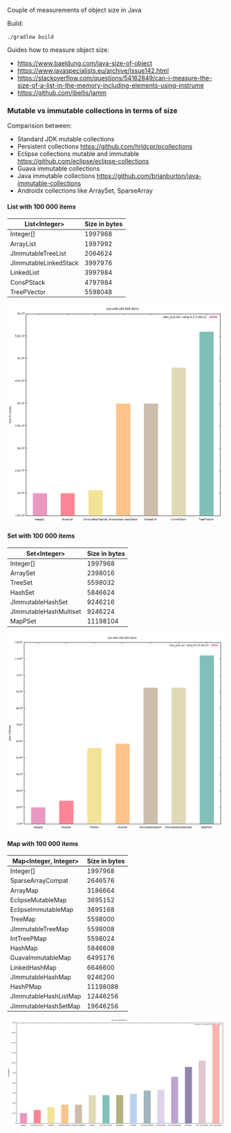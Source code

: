 Couple of measurements of object size in Java

Build:
```
./gradlew build
```
Guides how to measure object size:
* https://www.baeldung.com/java-size-of-object
* https://www.javaspecialists.eu/archive/Issue142.html
* https://stackoverflow.com/questions/54162849/can-i-measure-the-size-of-a-list-in-the-memory-including-elements-using-instrume
* https://github.com/jbellis/jamm

### Mutable vs immutable collections in terms of size
Comparision between:
* Standard JDK mutable collections
* Persistent collections https://github.com/hrldcpr/pcollections
* Eclipse collections mutable and immutable https://github.com/eclipse/eclipse-collections
* Guava immutable collections
* Java immutable collections https://github.com/brianburton/java-immutable-collections
* Androidx collections like ArraySet, SparseArray

#### List with 100 000 items
| List\<Integer> | Size in bytes |
| ------ | ------ |
| Integer[] | 1997968 |
| ArrayList | 1997992 |
| JImmutableTreeList | 2064624 |
| JImmutableLinkedStack | 3997976 |
| LinkedList | 3997984 |
| ConsPStack | 4797984 |
| TreePVector | 5598048 |

![Description](./assets/lists_size.png)

#### Set with 100 000 items
| Set\<Integer> | Size in bytes |
| ------ | ------ |
| Integer[] | 1997968 |
| ArraySet | 2398016 |
| TreeSet | 5598032 |
| HashSet | 5846624 |
| JImmutableHashSet | 9246216 |
| JImmutableHashMultiset | 9246224 |
| MapPSet | 11198104 |

![Description](./assets/sets_size.png)

#### Map with 100 000 items
| Map\<Integer, Integer> | Size in bytes |
| ------ | ------ |
| Integer[] | 1997968 |
| SparseArrayCompat | 2646576 |
| ArrayMap | 3186664 |
| EclipseMutableMap | 3695152 |
| EclipseImmutableMap | 3695168 |
| TreeMap | 5598000 |
| JImmutableTreeMap | 5598008 |
| IntTreePMap | 5598024 |
| HashMap | 5846608 |
| GuavaImmutableMap | 6495176 |
| LinkedHashMap | 6646600 |
| JImmutableHashMap | 9246200 |
| HashPMap | 11198088 |
| JImmutableHashListMap | 12446256 |
| JImmutableHashSetMap | 19646256 |

![Description](./assets/maps_size.png)